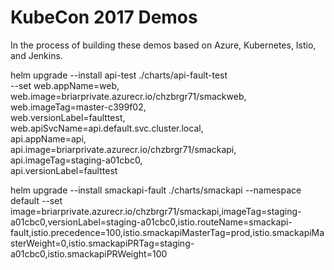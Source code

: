 # KubeCon 2017 Demos

In the process of building these demos based on Azure, Kubernetes, Istio, and Jenkins.

helm upgrade --install api-test ./charts/api-fault-test \
--set web.appName=web,\
web.image=briarprivate.azurecr.io/chzbrgr71/smackweb,\
web.imageTag=master-c399f02,\
web.versionLabel=faulttest,\
web.apiSvcName=api.default.svc.cluster.local,\
api.appName=api,\
api.image=briarprivate.azurecr.io/chzbrgr71/smackapi,\
api.imageTag=staging-a01cbc0,\
api.versionLabel=faulttest

helm upgrade --install smackapi-fault ./charts/smackapi --namespace default --set image=briarprivate.azurecr.io/chzbrgr71/smackapi,imageTag=staging-a01cbc0,versionLabel=staging-a01cbc0,istio.routeName=smackapi-fault,istio.precedence=100,istio.smackapiMasterTag=prod,istio.smackapiMasterWeight=0,istio.smackapiPRTag=staging-a01cbc0,istio.smackapiPRWeight=100
